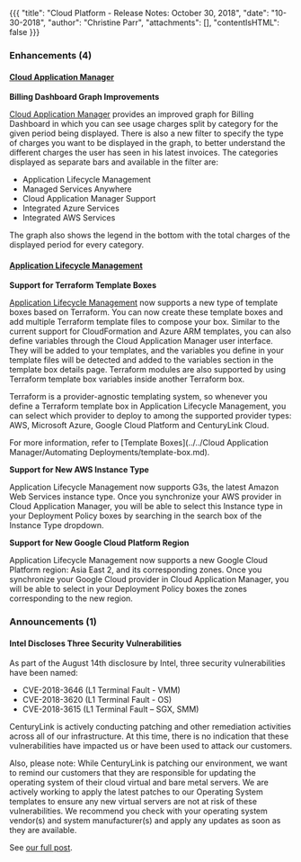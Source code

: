 {{{
"title": "Cloud Platform - Release Notes: October 30, 2018",
"date": "10-30-2018",
"author": "Christine Parr",
"attachments": [],
"contentIsHTML": false
}}}

### Enhancements (4)

#### [Cloud Application Manager](https://www.ctl.io/cloud-application-manager/)

**Billing Dashboard Graph Improvements**

[Cloud Application Manager](https://www.ctl.io/cloud-application-manager/) provides an improved graph for Billing Dashboard in which you can see usage charges split by category for the given period being displayed. There is also a new filter to specify the type of charges you want to be displayed in the graph, to better understand the different charges the user has seen in his latest invoices. The categories displayed as separate bars and available in the filter are:

* Application Lifecycle Management
* Managed Services Anywhere
* Cloud Application Manager Support
* Integrated Azure Services
* Integrated AWS Services

The graph also shows the legend in the bottom with the total charges of the displayed period for every category.

#### [Application Lifecycle Management](https://www.ctl.io/cloud-application-manager/application-lifecycle-management/)

**Support for Terraform Template Boxes**

[Application Lifecycle Management](https://www.ctl.io/cloud-application-manager/application-lifecycle-management/) now supports a new type of template boxes based on Terraform. You can now create these template boxes and add multiple Terraform template files to compose your box. Similar to the current support for CloudFormation and Azure ARM templates, you can also define variables through the Cloud Application Manager user interface. They will be added to your templates, and the variables you define in your template files will be detected and added to the variables section in the template box details page. Terraform modules are also supported by using Terraform template box variables inside another Terraform box.

Terraform is a provider-agnostic templating system, so whenever you define a Terraform template box in Application Lifecycle Management, you can select which provider to deploy to among the supported provider types: AWS, Microsoft Azure, Google Cloud Platform and CenturyLink Cloud.

For more information, refer to [Template Boxes](../../Cloud Application Manager/Automating Deployments/template-box.md).

**Support for New AWS Instance Type**

Application Lifecycle Management now supports G3s, the latest Amazon Web Services instance type. Once you synchronize your AWS provider in Cloud Application Manager, you will be able to select this Instance type in your Deployment Policy boxes by searching in the search box of the Instance Type dropdown.

**Support for New Google Cloud Platform Region**

Application Lifecycle Management now supports a new Google Cloud Platform region: Asia East 2, and its corresponding zones. Once you synchronize your Google Cloud provider in Cloud Application Manager, you will be able to select in your Deployment Policy boxes the zones corresponding to the new region.

### Announcements (1)

#### Intel Discloses Three Security Vulnerabilities

As part of the August 14th disclosure by Intel, three security vulnerabilities have been named:

* CVE-2018-3646 (L1 Terminal Fault - VMM)
* CVE-2018-3620 (L1 Terminal Fault - OS)
* CVE-2018-3615 (L1 Terminal Fault – SGX, SMM)

CenturyLink is actively conducting patching and other remediation activities across all of our infrastructure. At this time, there is no indication that these vulnerabilities have impacted us or have been used to attack our customers.

Also, please note: While CenturyLink is patching our environment, we want to remind our customers that they are responsible for updating the operating system of their cloud virtual and bare metal servers. We are actively working to apply the latest patches to our Operating System templates to ensure any new virtual servers are not at risk of these vulnerabilities. We recommend you check with your operating system vendor(s) and system manufacturer(s) and apply any updates as soon as they are available.

See [our full post](https://www.ctl.io/blog/post/intel-discloses-three-security-vulnerabilities/).
